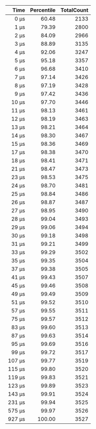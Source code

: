 |     Time | Percentile | TotalCount |
|---------:|-----------:|-----------:|
|     0 µs |      60.48 |       2133 |
|     1 µs |      79.39 |       2800 |
|     2 µs |      84.09 |       2966 |
|     3 µs |      88.89 |       3135 |
|     4 µs |      92.06 |       3247 |
|     5 µs |      95.18 |       3357 |
|     6 µs |      96.68 |       3410 |
|     7 µs |      97.14 |       3426 |
|     8 µs |      97.19 |       3428 |
|     9 µs |      97.42 |       3436 |
|    10 µs |      97.70 |       3446 |
|    11 µs |      98.13 |       3461 |
|    12 µs |      98.19 |       3463 |
|    13 µs |      98.21 |       3464 |
|    14 µs |      98.30 |       3467 |
|    15 µs |      98.36 |       3469 |
|    17 µs |      98.38 |       3470 |
|    18 µs |      98.41 |       3471 |
|    21 µs |      98.47 |       3473 |
|    23 µs |      98.53 |       3475 |
|    24 µs |      98.70 |       3481 |
|    25 µs |      98.84 |       3486 |
|    26 µs |      98.87 |       3487 |
|    27 µs |      98.95 |       3490 |
|    28 µs |      99.04 |       3493 |
|    29 µs |      99.06 |       3494 |
|    30 µs |      99.18 |       3498 |
|    31 µs |      99.21 |       3499 |
|    33 µs |      99.29 |       3502 |
|    35 µs |      99.35 |       3504 |
|    37 µs |      99.38 |       3505 |
|    41 µs |      99.43 |       3507 |
|    45 µs |      99.46 |       3508 |
|    49 µs |      99.49 |       3509 |
|    51 µs |      99.52 |       3510 |
|    57 µs |      99.55 |       3511 |
|    75 µs |      99.57 |       3512 |
|    83 µs |      99.60 |       3513 |
|    87 µs |      99.63 |       3514 |
|    95 µs |      99.69 |       3516 |
|    99 µs |      99.72 |       3517 |
|   107 µs |      99.77 |       3519 |
|   115 µs |      99.80 |       3520 |
|   119 µs |      99.83 |       3521 |
|   123 µs |      99.89 |       3523 |
|   143 µs |      99.91 |       3524 |
|   231 µs |      99.94 |       3525 |
|   575 µs |      99.97 |       3526 |
|   927 µs |     100.00 |       3527 |
